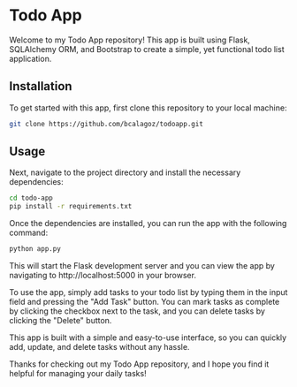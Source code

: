 # Todo App

Welcome to my Todo App repository! This app is built using Flask, SQLAlchemy ORM, and Bootstrap to create a simple, yet functional todo list application.

## Installation

To get started with this app, first clone this repository to your local machine:



```bash
git clone https://github.com/bcalagoz/todoapp.git

```

## Usage
Next, navigate to the project directory and install the necessary dependencies:


```bash
cd todo-app
pip install -r requirements.txt

```
Once the dependencies are installed, you can run the app with the following command:

```bash
python app.py

```
This will start the Flask development server and you can view the app by navigating to http://localhost:5000 in your browser.

To use the app, simply add tasks to your todo list by typing them in the input field and pressing the "Add Task" button. You can mark tasks as complete by clicking the checkbox next to the task, and you can delete tasks by clicking the "Delete" button.

This app is built with a simple and easy-to-use interface, so you can quickly add, update, and delete tasks without any hassle.

Thanks for checking out my Todo App repository, and I hope you find it helpful for managing your daily tasks!
